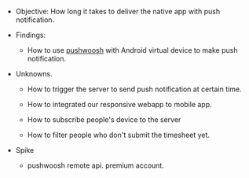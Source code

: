 * Objective: How long it takes to deliver the native app with push notification.

* Findings:

	* How to use [pushwoosh](www.pushwoosh.com) with Android virtual device to make push notification.

* Unknowns.

	* How to trigger the server to send push notification at certain time.

	* How to integrated our responsive webapp to mobile app.

	* How to subscribe people's device to the server

	* How to filter people who don't submit the timesheet yet.

	

* Spike

	* pushwoosh remote api. premium account. 

	 